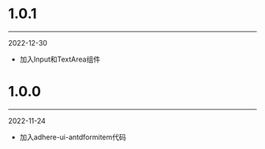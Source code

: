 # 1.0.1

***

2022-12-30

* 加入Input和TextArea组件

# 1.0.0

***

2022-11-24

* 加入adhere-ui-antdformitem代码
